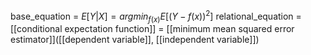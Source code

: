 base_equation = $E[Y | X] = argmin_{f(x)} E[(Y - f(x))^2]$
relational_equation = [[conditional expectation function]] = [[minimum mean squared error estimator]]([[dependent variable]], [[independent variable]])

